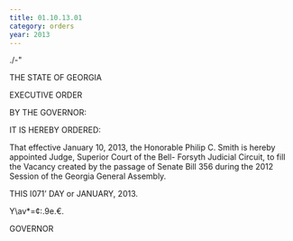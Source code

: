 ```yaml
---
title: 01.10.13.01
category: orders
year: 2013
---
```

 

./-"

THE STATE OF GEORGIA

EXECUTIVE ORDER

BY THE GOVERNOR:

IT IS HEREBY ORDERED:

That effective January 10, 2013, the Honorable Philip C.
Smith is hereby appointed Judge, Superior Court of the Bell-
Forsyth Judicial Circuit, to fill the Vacancy created by the
passage of Senate Bill 356 during the 2012 Session of the
Georgia General Assembly.

THIS I071’ DAY or JANUARY, 2013.

Y\av*=¢:.9e.€.

GOVERNOR

